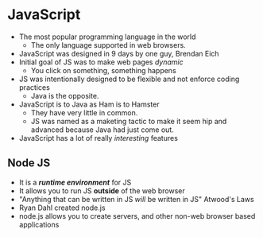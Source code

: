 # JavaScript
- The most popular programming language in the world
    - The only language supported in web browsers.
- JavaScript was designed in 9 days by one guy, Brendan Eich
- Initial goal of JS was to make web pages *dynamic*
    - You click on something, something happens
- JS was intentionally designed to be flexible and not enforce coding practices
    - Java is the opposite. 
- JavaScript is to Java as Ham is to Hamster
    - They have very little in common.
    - JS was named as a maketing tactic to make it seem hip and advanced because Java had just come out.
- JavaScript has a lot of really *interesting* features

## Node JS
- It is a ***runtime environment*** for JS
- It allows you to run JS **outside** of the web browser
- "Anything that can be written in JS *will* be written in JS" Atwood's Laws
- Ryan Dahl created node.js
- node.js allows you to create servers, and other non-web browser based applications